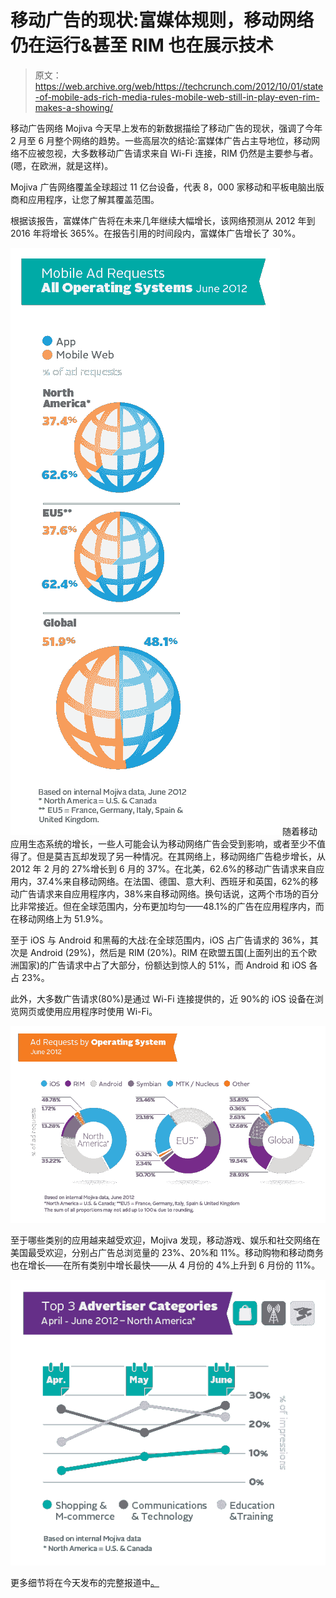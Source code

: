 # 移动广告的现状:富媒体规则，移动网络仍在运行&甚至 RIM 也在展示技术

> 原文：<https://web.archive.org/web/https://techcrunch.com/2012/10/01/state-of-mobile-ads-rich-media-rules-mobile-web-still-in-play-even-rim-makes-a-showing/>

移动广告网络 Mojiva 今天早上发布的新数据描绘了移动广告的现状，强调了今年 2 月至 6 月整个网络的趋势。一些高层次的结论:富媒体广告占主导地位，移动网络不应被忽视，大多数移动广告请求来自 Wi-Fi 连接，RIM 仍然是主要参与者。(嗯，在欧洲，就是这样)。

Mojiva 广告网络覆盖全球超过 11 亿台设备，代表 8，000 家移动和平板电脑出版商和应用程序，让您了解其覆盖范围。

根据该报告，富媒体广告将在未来几年继续大幅增长，该网络预测从 2012 年到 2016 年将增长 365%。在报告引用的时间段内，富媒体广告增长了 30%。

[![](img/41d883bb2eeca8a79d542c7ac1d79eb0.png "MOJ-MAP_US-parts-15")](https://web.archive.org/web/20221005215156/https://beta.techcrunch.com/2012/10/01/state-of-mobile-ads-rich-media-rules-mobile-web-still-in-play-even-rim-makes-a-showing/moj-map_us-parts-15/) 随着移动应用生态系统的增长，一些人可能会认为移动网络广告会受到影响，或者至少不值得了。但是莫吉瓦却发现了另一种情况。在其网络上，移动网络广告稳步增长，从 2012 年 2 月的 27%增长到 6 月的 37%。在北美，62.6%的移动广告请求来自应用内，37.4%来自移动网络。在法国、德国、意大利、西班牙和英国，62%的移动广告请求来自应用程序内，38%来自移动网络。换句话说，这两个市场的百分比非常接近。但在全球范围内，分布更加均匀——48.1%的广告在应用程序内，而在移动网络上为 51.9%。

至于 iOS 与 Android 和黑莓的大战:在全球范围内，iOS 占广告请求的 36%，其次是 Android (29%)，然后是 RIM (20%)。RIM 在欧盟五国(上面列出的五个欧洲国家)的广告请求中占了大部分，份额达到惊人的 51%，而 Android 和 iOS 各占 23%。

此外，大多数广告请求(80%)是通过 Wi-Fi 连接提供的，近 90%的 iOS 设备在浏览网页或使用应用程序时使用 Wi-Fi。

[![](img/79b775c2c786c86d3ddb7726b83852da.png "MOJ-MAP_US-parts-11")](https://web.archive.org/web/20221005215156/https://beta.techcrunch.com/2012/10/01/state-of-mobile-ads-rich-media-rules-mobile-web-still-in-play-even-rim-makes-a-showing/moj-map_us-parts-11/)

至于哪些类别的应用越来越受欢迎，Mojiva 发现，移动游戏、娱乐和社交网络在美国最受欢迎，分别占广告总浏览量的 23%、20%和 11%。移动购物和移动商务也在增长——在所有类别中增长最快——从 4 月份的 4%上升到 6 月份的 11%。

[![](img/d373ce970c7829ed6208ce5143f7e7b1.png "MOJ-MAP_US-parts-09")](https://web.archive.org/web/20221005215156/https://beta.techcrunch.com/2012/10/01/state-of-mobile-ads-rich-media-rules-mobile-web-still-in-play-even-rim-makes-a-showing/moj-map_us-parts-09/)

更多细节将在今天发布的完整报道中[。](https://web.archive.org/web/20221005215156/http://www.mojiva.com/news/mobile_research?utm_source=Download&utm_medium=MAP&utm_campaign=Mojiva+MAP+1.2)